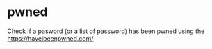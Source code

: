 # pwned
Check if a pasword (or a list of password) has been pwned using the https://haveibeenpwned.com/
